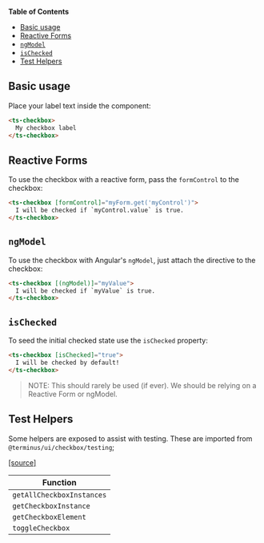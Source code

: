 <!-- START doctoc generated TOC please keep comment here to allow auto update -->
<!-- DON'T EDIT THIS SECTION, INSTEAD RE-RUN doctoc TO UPDATE -->
**Table of Contents**

- [Basic usage](#basic-usage)
- [Reactive Forms](#reactive-forms)
- [`ngModel`](#ngmodel)
- [`isChecked`](#ischecked)
- [Test Helpers](#test-helpers)

<!-- END doctoc generated TOC please keep comment here to allow auto update -->

## Basic usage

Place your label text inside the component:

```html
<ts-checkbox>
  My checkbox label
</ts-checkbox>
```


## Reactive Forms

To use the checkbox with a reactive form, pass the `formControl` to the checkbox:

```html
<ts-checkbox [formControl]="myForm.get('myControl')">
  I will be checked if `myControl.value` is true.
</ts-checkbox>
```


## `ngModel`

To use the checkbox with Angular's `ngModel`, just attach the directive to the checkbox:

```html
<ts-checkbox [(ngModel)]="myValue">
  I will be checked if `myValue` is true.
</ts-checkbox>
```


## `isChecked`

To seed the initial checked state use the `isChecked` property:

```html
<ts-checkbox [isChecked]="true">
  I will be checked by default!
</ts-checkbox>
```

> NOTE: This should rarely be used (if ever). We should be relying on a Reactive Form or ngModel.


## Test Helpers

Some helpers are exposed to assist with testing. These are imported from `@terminus/ui/checkbox/testing`;

[[source]][test-helpers-src]

| Function                  |
|---------------------------|
| `getAllCheckboxInstances` |
| `getCheckboxInstance`     |
| `getCheckboxElement`      |
| `toggleCheckbox`          |


[test-helpers-src]: https://github.com/GetTerminus/terminus-ui/blob/release/projects/library/checkbox/testing/src/test-helpers.ts
